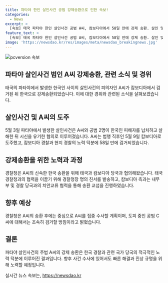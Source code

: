 ```yaml
---
title: 파타야 한인 살인사건 공범 강제송환으로 인한 속보!
categories:
  - News
excerpt: >
  [속보] 태국 파타야 한인 살인사건 공범 A씨, 캄보디아에서 58일 만에 강제 송환. 살인 및 유기 혐의로 검거된 A씨는 태국 경찰·캄보디아 당국과의 협의 끝에 송환됐으며, 한국 경찰의 강력한 수사 의지와 외교 노력이 성과를 거뒀다. A씨의 송환으로 사건 해결이 가속화되며, 공동범인 B씨의 재판과 도피 중인 C씨의 조기 검거가 예상된다.
feature_text: >
  [속보] 태국 파타야 한인 살인사건 공범 A씨, 캄보디아에서 58일 만에 강제 송환. 살인 및 유기 혐의로 검거된 A씨는 태국 경찰·캄보디아 당국과의 협의 끝에 송환됐으며, 한국 경찰의 강력한 수사 의지와 외교 노력이 성과를 거뒀다. A씨의 송환으로 사건 해결이 가속화되며, 공동범인 B씨의 재판과 도피 중인 C씨의 조기 검거가 예상된다.
image: 'https://newsdao.kr/res/images/meta/newsdao_breakingnews.jpg'
---
```


<p><img src="https://newsdao.kr/res/images/meta/newsdao_breakingnews.jpg" alt="pcversion 속보" /></p>

<h2>파타야 살인사건 범인 A씨 강제송환, 관련 소식 및 경위</h2>

<p data-ke-size="size16">태국의 파타야에서 발생한 한국인 사이의 살인사건의 피의자인 A씨가 캄보디아에서 검거된 뒤 한국으로 강제송환되었습니다. 이에 대한 경위와 관련된 소식을 살펴보겠습니다.</p>

<h2 data-ke-size="size26">살인사건 및 A씨의 도주</h2>

<p>5월 3일 파타야에서 발생한 살인사건은 A씨와 공범 2명이 한국인 피해자를 납치하고 살해한 뒤 시신을 유기한 혐의로 이루어졌습니다. A씨는 범행 직후인 5월 9일 캄보디아로 도주했고, 캄보디아 경찰과 현지 경찰의 노력 덕분에 58일 만에 검거되었습니다.</p>

<h2 data-ke-size="size26">강제송환을 위한 노력과 과정</h2>

<p>경찰청은 A씨의 신속한 한국 송환을 위해 태국과 캄보디아 당국과 협의해왔습니다. 태국 경찰청과의 협력을 이끌기 위해 경찰청장 명의 친서를 발송하고, 캄보디아 측과는 내무부 및 경찰 당국과의 치안교류 협력을 통해 송환 교섭을 진행하였습니다.</p>

<h2 data-ke-size="size26">향후 예상</h2>

<p>경찰청은 A씨의 송환 후에는 중심으로 A씨를 집중 수사할 계획이며, 도피 중인 공범 C씨에 대해서는 조속히 검거할 방침이라고 밝혔습니다.</p>

<h2 data-ke-size="size26">결론</h2>

<p>파타야 살인사건의 주범 A씨의 강제 송환은 한국 경찰과 관련 국가 당국의 적극적인 노력 덕분에 이루어진 결과입니다. 향후 사건 수사에 있어서도 빠른 해결과 진상 규명을 위해 노력할 예정입니다.</p>
실시간 뉴스 속보는, <a href="https://newsdao.kr" rel="dofollow">https://newsdao.kr</a>



